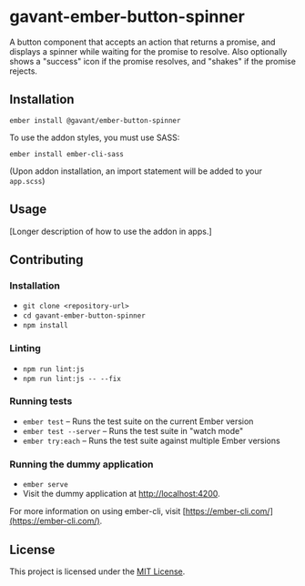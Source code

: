 gavant-ember-button-spinner
==============================================================================

A button component that accepts an action that returns a promise, and displays a spinner while waiting for the  promise to resolve. Also optionally shows a "success" icon if the promise resolves, and "shakes" if the promise rejects.

Installation
------------------------------------------------------------------------------

```
ember install @gavant/ember-button-spinner
```
To use the addon styles, you must use SASS:
```
ember install ember-cli-sass
```

(Upon addon installation, an import statement will be added to your `app.scss`)

Usage
------------------------------------------------------------------------------

[Longer description of how to use the addon in apps.]


Contributing
------------------------------------------------------------------------------

### Installation

* `git clone <repository-url>`
* `cd gavant-ember-button-spinner`
* `npm install`

### Linting

* `npm run lint:js`
* `npm run lint:js -- --fix`

### Running tests

* `ember test` – Runs the test suite on the current Ember version
* `ember test --server` – Runs the test suite in "watch mode"
* `ember try:each` – Runs the test suite against multiple Ember versions

### Running the dummy application

* `ember serve`
* Visit the dummy application at [http://localhost:4200](http://localhost:4200).

For more information on using ember-cli, visit [https://ember-cli.com/](https://ember-cli.com/).

License
------------------------------------------------------------------------------

This project is licensed under the [MIT License](LICENSE.md).
